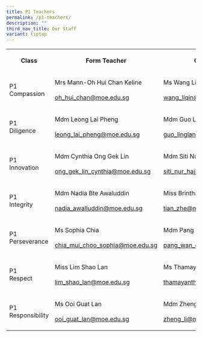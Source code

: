```yaml
---
title: P1 Teachers
permalink: /p1-teachers/
description: ""
third_nav_title: Our Staff
variant: tiptap
---
```

<table style="minWidth: 75px">
<colgroup>
<col>
<col>
<col>
</colgroup>
<tbody>
<tr>
<th rowspan="1" colspan="1">
<p><strong>Class</strong>
</p>
</th>
<th rowspan="1" colspan="1">
<p><strong>Form Teacher</strong>
</p>
</th>
<th rowspan="1" colspan="1">
<p><strong>Co-Form Teacher</strong>
</p>
</th>
</tr>
<tr>
<td rowspan="1" colspan="1">
<p>P1
<br>Compassion</p>
</td>
<td rowspan="1" colspan="1">
<p>Mrs Mann-Oh Hui Chan Keline
<br>
<br><a href="mailto:oh_hui_chan@moe.edu.sg" rel="noopener noreferrer nofollow" target="_blank">oh_hui_chan@moe.edu.sg</a>
</p>
</td>
<td rowspan="1" colspan="1">
<p>Ms Wang Liqin
<br>
<br><a href="mailto:wang_liqin@moe.edu.sg" rel="noopener noreferrer nofollow" target="_blank">wang_liqin@moe.edu.sg</a>
</p>
</td>
</tr>
<tr>
<td rowspan="1" colspan="1">
<p>P1
<br>Diligence</p>
</td>
<td rowspan="1" colspan="1">
<p>Mdm Leong Lai Pheng
<br>
<br><a href="mailto:leong_lai_pheng@moe.edu.sg" rel="noopener noreferrer nofollow" target="_blank">leong_lai_pheng@moe.edu.sg</a>
</p>
</td>
<td rowspan="1" colspan="1">
<p>Mdm Guo Ling Lan
<br>
<br><a href="mailto:guo_linglan@moe.edu" rel="noopener noreferrer nofollow" target="_blank">guo_linglan@moe.edu</a>
<a href="mailto:guo_linglan@moe.edu.sg" rel="noopener noreferrer nofollow" target="_blank">.sg</a>
<br>
</p>
</td>
</tr>
<tr>
<td rowspan="1" colspan="1">
<p>P1
<br>Innovation</p>
</td>
<td rowspan="1" colspan="1">
<p>Mdm Cynthia Ong Gek Lin
<br>
<br><a href="mailto:ong_gek_lin_cynthia@moe.edu.sg" rel="noopener noreferrer nofollow" target="_blank">ong_gek_lin_cynthia@moe.edu.sg</a>
</p>
</td>
<td rowspan="1" colspan="1">
<p>Mdm Siti Nur Hajjar
<br>
<br><a href="mailto:siti_nur_hajjar_mohammad@moe.edu.sg" rel="noopener noreferrer nofollow" target="_blank">siti_nur_hajjar_mohammad@moe.edu.sg</a>
</p>
</td>
</tr>
<tr>
<td rowspan="1" colspan="1">
<p>P1
<br>Integrity</p>
</td>
<td rowspan="1" colspan="1">
<p>Mdm Nadia Bte Awaluddin
<br>
<br><a href="mailto:nadia_awalluddin@moe.edu.sg" rel="noopener noreferrer nofollow" target="_blank">nadia_awalluddin@moe.edu.sg</a>
</p>
</td>
<td rowspan="1" colspan="1">
<p>Miss Brintha
<br>
<br><a href="mailto:tian_zhe@moe.edu.sg" rel="noopener noreferrer nofollow" target="_blank">tian_zhe@moe.edu.sg</a>
</p>
</td>
</tr>
<tr>
<td rowspan="1" colspan="1">
<p>P1
<br>Perseverance</p>
</td>
<td rowspan="1" colspan="1">
<p>Ms Sophia Chia
<br>
<br><a href="mailto:chia_mui_choo_sophia@moe.edu.sg" rel="noopener noreferrer nofollow" target="_blank">chia_mui_choo_sophia@moe.edu.sg</a>
</p>
</td>
<td rowspan="1" colspan="1">
<p>Mdm Pang Wan Ching
<br>
<br><a href="mailto:pang_wan_ching@moe.edu.sg" rel="noopener noreferrer nofollow" target="_blank">pang_wan_ching@moe.edu.sg</a>
</p>
</td>
</tr>
<tr>
<td rowspan="1" colspan="1">
<p>P1
<br>Respect</p>
</td>
<td rowspan="1" colspan="1">
<p>Miss Lim Shao Lan
<br>
<br><a href="mailto:lim_shao_lan@moe.edu.sg" rel="noopener noreferrer nofollow" target="_blank">lim_shao_lan@moe.edu.sg</a>
</p>
</td>
<td rowspan="1" colspan="1">
<p>Ms Thamayanthi d/o Chillayah
<br>
<br><a href="mailto:thamayanthi_chillayah@moe.edu.sg" rel="noopener noreferrer nofollow" target="_blank">thamayanthi_chillayah@moe.edu.sg</a>
</p>
</td>
</tr>
<tr>
<td rowspan="1" colspan="1">
<p>P1 Responsibility</p>
</td>
<td rowspan="1" colspan="1">
<p>Ms Ooi Guat Lan
<br>
<br><a href="mailto:ooi_guat_lan@moe.edu.sg" rel="noopener noreferrer nofollow" target="_blank">ooi_guat_lan@moe.edu.sg</a>
</p>
</td>
<td rowspan="1" colspan="1">
<p>Mdm Zheng Li
<br>
<br><a href="mailto:zheng_li@moe.edu.sg" rel="noopener noreferrer nofollow" target="_blank">zheng_li@moe.edu.sg</a>
</p>
</td>
</tr>
</tbody>
</table>
<p></p>